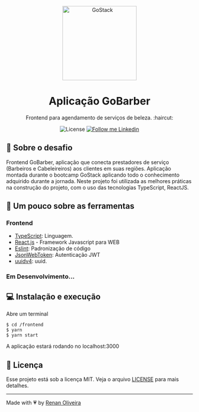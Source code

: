 <p align="center">
    <img alt="GoStack" src="https://rocketseat-cdn.s3-sa-east-1.amazonaws.com/bootcamp-header.png" width="200px" />
</p>

<h1 align="center">
  Aplicação GoBarber
</h1>

<p align="center">Frontend para agendamento de serviços de beleza.  :haircut:</p>

<p align="center">
  <img alt="License" src="https://img.shields.io/badge/license-MIT-191A1E">

  <a href="https://www.linkedin.com/in/renansmoliveira/">
    <img alt="Follow me Linkedin" src="https://img.shields.io/badge/Follow%20up-renansmoliveira-191A1E?style=social&logo=linkedin">
  </a>
</p>

## :rocket: Sobre o desafio

Frontend GoBarber, aplicação que conecta prestadores de serviço (Barbeiros e Cabeleireiros) aos clientes em suas regiões. Aplicação montada durante o bootcamp GoStack aplicando todo o conhecimento adquirido durante a jornada. Neste projeto foi utilizada as melhores práticas na construção do projeto, com o uso das tecnologias TypeScript, ReactJS.

## :pushpin: Um pouco sobre as ferramentas

### Frontend

- [TypeScript](https://www.typescriptlang.org/): Linguagem.
- [React.js](https://reactjs.org/) - Framework Javascript para WEB
- [Eslint](https://eslint.org/): Padronização de código
- [JsonWebToken](https://github.com/auth0/node-jsonwebtoken): Autenticação JWT
- [uuidv4](https://github.com/thenativeweb/uuidv4#readme): uuid.

### **Em Desenvolvimento...**

## :computer: Instalação e execução

Abre um terminal

```
$ cd /frontend
$ yarn
$ yarn start
```

A aplicação estará rodando no localhost:3000

## :memo: Licença

Esse projeto está sob a licença MIT. Veja o arquivo [LICENSE](https://github.com/lmaoclost/GoBarber/blob/master/LICENSE.md) para mais detalhes.

---

Made with :heartpulse: by [Renan Oliveira](https://github.com/lmaoclost)
